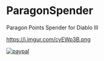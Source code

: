 # ParagonSpender
Paragon Points Spender for Diablo III

https://i.imgur.com/cyEWp3B.png

[![paypal](https://www.paypalobjects.com/en_US/i/btn/btn_donateCC_LG.gif)](https://www.paypal.me/DaLeberkasPepi)
